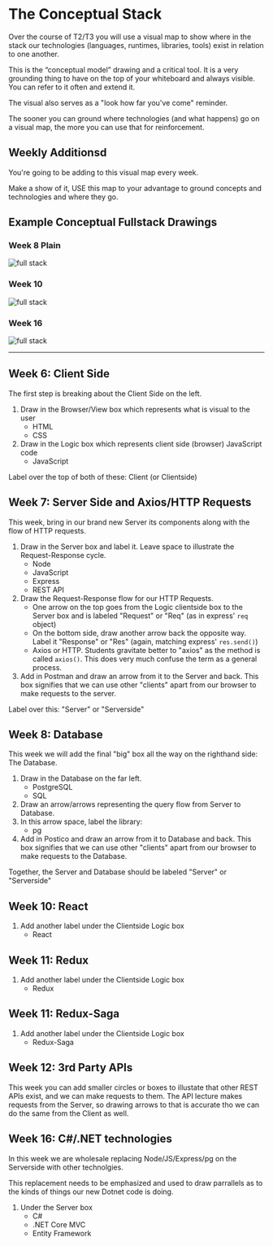 # The Conceptual Stack

Over the course of T2/T3 you will use a visual map to show where in the stack our technologies (languages, runtimes, libraries, tools) exist in relation to one another.

This is the “conceptual model” drawing and a critical tool. It is a very grounding thing to have on the top of your whiteboard and always visible. You can refer to it often and extend it.

The visual also serves as a "look how far you've come" reminder.

The sooner you can ground where technologies (and what happens) go on a visual map, the more you can use that for reinforcement.

## Weekly Additionsd

You're going to be adding to this visual map every week.

Make a show of it, USE this map to your advantage to ground concepts and technologies and where they go.

## Example Conceptual Fullstack Drawings

### Week 8 Plain

![full stack](../images/conceptual-fullstack-plain.jpg)

### Week 10
![full stack](../images/conceptual-fullstack-drawing1.jpg)

### Week 16
![full stack](../images/conceptual-fullstack-drawing2.jpg)


---

## Week 6: Client Side

The first step is breaking about the Client Side on the left.

1. Draw in the Browser/View box which represents what is visual to the user
    - HTML
    - CSS
2. Draw in the Logic box which represents client side (browser) JavaScript code
    - JavaScript

Label over the top of both of these: Client (or Clientside)

## Week 7: Server Side and Axios/HTTP Requests

This week, bring in our brand new Server its components along with the flow of HTTP requests.

1. Draw in the Server box and label it. Leave space to illustrate the Request-Response cycle.
    - Node
    - JavaScript
    - Express
    - REST API
2. Draw the Request-Response flow for our HTTP Requests.
    - One arrow on the top goes from the Logic clientside box to the Server box and is labeled "Request" or "Req" (as in express' `req` object)
    - On the bottom side, draw another arrow back the opposite way. Label it "Response" or "Res" (again, matching express' `res.send()`)
    - Axios or HTTP. Students gravitate better to "axios" as the method is called `axios()`. This does very much confuse the term as a general process.
3. Add in Postman and draw an arrow from it to the Server and back. This box signifies that we can use other "clients" apart from our browser to make requests to the server.

Label over this: "Server" or "Serverside"

## Week 8: Database

This week we will add the final "big" box all the way on the righthand side: The Database.

1. Draw in the Database on the far left.
    - PostgreSQL
    - SQL
2. Draw an arrow/arrows representing the query flow from Server to Database.
3. In this arrow space, label the library:
    - pg
4. Add in Postico and draw an arrow from it to Database and back. This box signifies that we can use other "clients" apart from our browser to make requests to the Database. 

Together, the Server and Database should be labeled "Server" or "Serverside"

## Week 10: React

1. Add another label under the Clientside Logic box
    - React

## Week 11: Redux

1. Add another label under the Clientside Logic box
    - Redux

## Week 11: Redux-Saga

1. Add another label under the Clientside Logic box
    - Redux-Saga

## Week 12: 3rd Party APIs

This week you can add smaller circles or boxes to illustate that other REST APIs exist, and we can make requests to them. The API lecture makes requests from the Server, so drawing arrows to that is accurate tho we can do the same from the Client as well.

## Week 16: C#/.NET technologies

In this week we are wholesale replacing Node/JS/Express/pg on the Serverside with other technolgies. 

This replacement needs to be emphasized and used to draw parrallels as to the kinds of things our new Dotnet code is doing.

1. Under the Server box
    - C#
    - .NET Core MVC
    - Entity Framework
